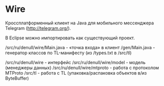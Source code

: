 Wire
============

Кроссплатформенный клиент на Java для мобильного мессенджера Telegram (http://telegram.org/).

В Eclipse можно импортировать как существующий проект.

/src/ru/denull/wire/Main.java - «точка входа» в клиент
/gen/Main.java - генератор классов по TL-манифесту (из /types.txt в /src/tl)

/src/ru/denull/wire - интерфейс
/src/ru/denull/wire/model - модель (менеджеры данных)
/src/ru/denull/wire/mtproto - работа с протоколом MTProto
/src/tl - работа с TL (упаковка/распаковка объектов в/из ByteBuffer)
